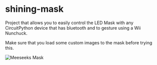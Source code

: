 # shining-mask
Project that allows you to easily control the LED Mask with any CircuitPython device that has bluetooth and to gesture using a Wii Nunchuck.

Make sure that you load some custom images to the mask before trying this.

![Meeseeks Mask](./examples/MeeseeksMask/MeeseeksMaskInAction.gif?raw=true "I'm Mr Meeseeks, Look at me!?")
